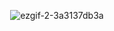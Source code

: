 <div align="center">


![ezgif-2-3a3137db3a](https://github.com/user-attachments/assets/8db6f791-db45-4e39-a95a-6be6a788dd22)
